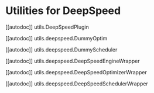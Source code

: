 <!--Copyright 2021 The HuggingFace Team. All rights reserved.

Licensed under the Apache License, Version 2.0 (the "License"); you may not use this file except in compliance with
the License. You may obtain a copy of the License at

http://www.apache.org/licenses/LICENSE-2.0

Unless required by applicable law or agreed to in writing, software distributed under the License is distributed on
an "AS IS" BASIS, WITHOUT WARRANTIES OR CONDITIONS OF ANY KIND, either express or implied. See the License for the
specific language governing permissions and limitations under the License.

⚠️ Note that this file is in Markdown but contain specific syntax for our doc-builder (similar to MDX) that may not be
rendered properly in your Markdown viewer.
-->

# Utilities for DeepSpeed

[[autodoc]] utils.DeepSpeedPlugin

[[autodoc]] utils.deepspeed.DummyOptim

[[autodoc]] utils.deepspeed.DummyScheduler

[[autodoc]] utils.deepspeed.DeepSpeedEngineWrapper

[[autodoc]] utils.deepspeed.DeepSpeedOptimizerWrapper

[[autodoc]] utils.deepspeed.DeepSpeedSchedulerWrapper
